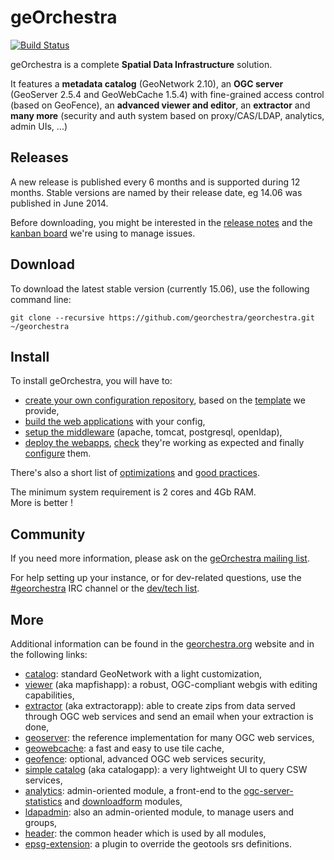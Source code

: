 # geOrchestra
[![Build Status](https://travis-ci.org/georchestra/georchestra.svg?branch=master)](https://travis-ci.org/georchestra/georchestra)

geOrchestra is a complete **Spatial Data Infrastructure** solution.

It features a **metadata catalog** (GeoNetwork 2.10), an **OGC server** (GeoServer 2.5.4 and GeoWebCache 1.5.4) with fine-grained access control (based on GeoFence), an **advanced viewer and editor**, an **extractor** and **many more** (security and auth system based on proxy/CAS/LDAP, analytics, admin UIs, ...)

## Releases

A new release is published every 6 months and is supported during 12 months. Stable versions are named by their release date, eg 14.06 was published in June 2014.  

Before downloading, you might be interested in the [release notes](RELEASE_NOTES.md) and the [kanban board](https://huboard.com/georchestra/georchestra) we're using to manage issues.

## Download

To download the latest stable version (currently 15.06), use the following command line:
```
git clone --recursive https://github.com/georchestra/georchestra.git ~/georchestra
```

## Install

To install geOrchestra, you will have to:
 * [create your own configuration repository](doc/config.md), based on the [template](https://github.com/georchestra/template) we provide,
 * [build the web applications](doc/build.md) with your config,
 * [setup the middleware](doc/setup.md) (apache, tomcat, postgresql, openldap),
 * [deploy the webapps](doc/deploy.md), [check](doc/check.md) they're working as expected and finally [configure](doc/post-deploy_config.md) them.

There's also a short list of [optimizations](doc/optimizations.md) and [good practices](doc/good_practices.md).

The minimum system requirement is 2 cores and 4Gb RAM.  
More is better !

## Community

If you need more information, please ask on the [geOrchestra mailing list](https://groups.google.com/forum/#!forum/georchestra). 

For help setting up your instance, or for dev-related questions, use the [#georchestra](https://kiwiirc.com/client/irc.freenode.net/georchestra) IRC channel or the [dev/tech list](https://groups.google.com/forum/#!forum/georchestra-dev).

## More

Additional information can be found in the [georchestra.org](http://www.georchestra.org/) website and in the following links:
 * [catalog](https://github.com/georchestra/geonetwork/blob/georchestra-15.06/README.md): standard GeoNetwork with a light customization, 
 * [viewer](mapfishapp/README.md) (aka mapfishapp): a robust, OGC-compliant webgis with editing capabilities,
 * [extractor](extractorapp/README.md) (aka extractorapp): able to create zips from data served through OGC web services and send an email when your extraction is done, 
 * [geoserver](http://geoserver.org/): the reference implementation for many OGC web services,
 * [geowebcache](http://geowebcache.org/): a fast and easy to use tile cache,
 * [geofence](https://github.com/georchestra/geofence/blob/georchestra/georchestra.md): optional, advanced OGC web services security,
 * [simple catalog](catalogapp/README.md) (aka catalogapp): a very lightweight UI to query CSW services,
 * [analytics](analytics/README.md): admin-oriented module, a front-end to the [ogc-server-statistics](ogc-server-statistics/README.md) and [downloadform](downloadform/README.md) modules,
 * [ldapadmin](ldapadmin/README.md): also an admin-oriented module, to manage users and groups,
 * [header](header/README.md): the common header which is used by all modules,
 * [epsg-extension](epsg-extension/README.md): a plugin to override the geotools srs definitions.
